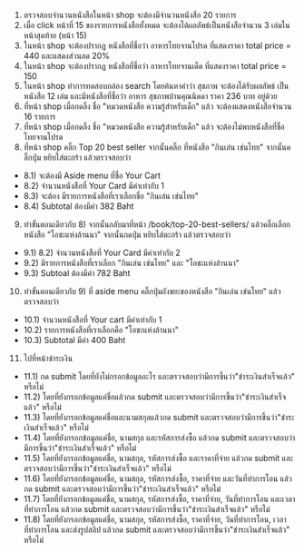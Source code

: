 1. ตรวจสอบจำนวนหนังสือในหน้า shop จะต้องมีจำนวนหนังสือ 20 รายการ
2. เมื่อ click หน้าที่ 15 ของรายการหนังสือทั้งหมด จะต้องได้ผลลัพธ์เป็นหนังสือจำนวน 3 เล่มในหน้าสุดท้าย (หน้า 15)
3. ในหน้า shop จะต้องปรากฏ หนังสือที่ชื่อว่า อาหารไทยจานโปรด ที่แสดงราคา total price = 440 และแสดงส่วนลด 20%
4. ในหน้า shop จะต้องปรากฏ หนังสือที่ชื่อว่า อาหารไทยจานเด็ด ที่แสดงราคา total price = 150
5. ในหน้า shop ทำการทดสอบกล่อง search โดยค้นหาคำว่า สุขภาพ จะต้องได้รับผลลัพธ์ เป็นหนังสือ 12 เล่ม และมีหนังสือที่ชื่อว่า อาหาร สุขภาพบ้านคุณนิดดา ราคา 236 บาท อยู่ด้วย
6. ที่หน้า shop เมื่อกดลิ้ง ชื่อ "หมวดหนังสือ ความรู้สำหรับเด็ก" แล้ว จะต้องแสดงหนังสือจำนวน 16 รายการ
7. ที่หน้า shop เมื่อกดลิ้ง ชื่อ "หมวดหนังสือ ความรู้สำหรับเด็ก" แล้ว จะต้องไม่พบหนังสือที่ชื่อ ไทยจานโปรด
8. ที่หน้า shop คลิ๊ก Top 20 best seller จากนั้นคลิ๊ก ที่หนังสือ "กินเล่น เช่นไทย" จากนั้นคลิ๊กปุ่ม หยิบใส่ตะกร้า แล้วตรวจสอบว่า

- 8.1) จะต้องมี Aside menu ที่ชื่อ Your Cart
- 8.2) จำนวนหนังสือที่ Your Card มีค่าเท่ากับ 1
- 8.3) จะต้อง มีรายการหนังสือที่เราเลือกชื่อ "กินเล่น เช่นไทย"
- 8.4) Subtotal ต้องมีค่า 382 Baht

9. ทำขั้นตอนเดียวกับ 8) จากนั้นกลับมาที่หน้า /book/top-20-best-sellers/ แล้วคลิ๊กเลือกหนังสือ "โอชะแห่งล้านนา" จากนั้นกดปุ่ม หยิบใส่ตะกร้า แล้วตรวจสอบว่า

- 9.1) 8.2) จำนวนหนังสือที่ Your Card มีค่าเท่ากับ 2
- 9.2) มีรายการหนังสือที่เราเลือก "กินเล่น เช่นไทย" และ "โอชะแห่งล้านนา"
- 9.3) Subtoal ต้องมีค่า 782 Baht

10. ทำขั้นตอนเดียวกับ 9) ที่ aside menu คลิ๊กปุ่มถังขยะของหนังสือ "กินเล่น เช่นไทย" แล้วตรวจสอบว่า

- 10.1) จำนวนหนังสือที่ Your cart มีค่าเท่ากับ 1
- 10.2) รายการหนังสือที่เราเลือกคือ "โอชะแห่งล้านนา"
- 10.3) Subtotal มีค่า 400 Baht

11. ไปที่หน้าชำระเงิน

- 11.1) กด submit โดยที่ยังไม่กรอกข้อมูลอะไร และตรวจสอบว่ามีการขึ้นว่า"ชำระเงินสำเร็จแล้ว" หรือไม่
- 11.2) โดยที่ยังกรอกข้อมูลแค่ชื่อแล้วกด submit และตรวจสอบว่ามีการขึ้นว่า"ชำระเงินสำเร็จแล้ว" หรือไม่
- 11.3) โดยที่ยังกรอกข้อมูลแค่ชื่อและนามสกุลแล้วกด submit และตรวจสอบว่ามีการขึ้นว่า"ชำระเงินสำเร็จแล้ว" หรือไม่
- 11.4) โดยที่ยังกรอกข้อมูลแค่ชื่อ, นามสกุล และรหัสการส่งซื้อ แล้วกด submit และตรวจสอบว่ามีการขึ้นว่า"ชำระเงินสำเร็จแล้ว" หรือไม่
- 11.5) โดยที่ยังกรอกข้อมูลแค่ชื่อ, นามสกุล, รหัสการส่งซื้อ และราคาที่จ่าย แล้วกด submit และตรวจสอบว่ามีการขึ้นว่า"ชำระเงินสำเร็จแล้ว" หรือไม่
- 11.6) โดยที่ยังกรอกข้อมูลแค่ชื่อ, นามสกุล, รหัสการส่งซื้อ, ราคาที่จ่าย และวันที่ทำการโอน แล้วกด submit และตรวจสอบว่ามีการขึ้นว่า"ชำระเงินสำเร็จแล้ว" หรือไม่
- 11.7) โดยที่ยังกรอกข้อมูลแค่ชื่อ, นามสกุล, รหัสการส่งซื้อ, ราคาที่จ่าย, วันที่ทำการโอน และเวลาที่ทำการโอน แล้วกด submit และตรวจสอบว่ามีการขึ้นว่า"ชำระเงินสำเร็จแล้ว" หรือไม่
- 11.8) โดยที่ยังกรอกข้อมูลแค่ชื่อ, นามสกุล, รหัสการส่งซื้อ, ราคาที่จ่าย, วันที่ทำการโอน, เวลาที่ทำการโอน และส่งรูปสลิป แล้วกด submit และตรวจสอบว่ามีการขึ้นว่า"ชำระเงินสำเร็จแล้ว" หรือไม่
